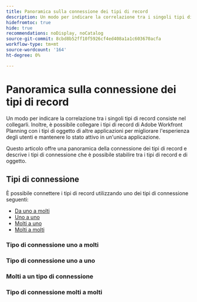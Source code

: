 ```yaml
---
title: Panoramica sulla connessione dei tipi di record
description: Un modo per indicare la correlazione tra i singoli tipi di record consiste nel collegarli. Inoltre, è possibile collegare i tipi di record di Adobe Workfront Planning con i tipi di oggetto di altre applicazioni per migliorare l'esperienza degli utenti e mantenere lo stato attivo in un'unica applicazione.
hidefromtoc: true
hide: true
recommendations: noDisplay, noCatalog
source-git-commit: 8cbd8b52ff10f5926cf4ed408a1a1c603670acfa
workflow-type: tm+mt
source-wordcount: '164'
ht-degree: 0%

---
```



<!--update metadata at GA-->
<!--add to TOC and mini TOC when live-->

# Panoramica sulla connessione dei tipi di record

Un modo per indicare la correlazione tra i singoli tipi di record consiste nel collegarli. Inoltre, è possibile collegare i tipi di record di Adobe Workfront Planning con i tipi di oggetto di altre applicazioni per migliorare l&#39;esperienza degli utenti e mantenere lo stato attivo in un&#39;unica applicazione.

Questo articolo offre una panoramica della connessione dei tipi di record e descrive i tipi di connessione che è possibile stabilire tra i tipi di record e di oggetto.

<!--move the Considerations from the how-to article to here-->

## Tipi di connessione

È possibile connettere i tipi di record utilizzando uno dei tipi di connessione seguenti:

* [Da uno a molti](#one-to-many-connection-type)
* [Uno a uno](#many-to-one-connection-type)
* [Molti a uno](#many-to-one-connection-type)
* [Molti a molti](#many-to-many-connection-type)


### Tipo di connessione uno a molti

### Tipo di connessione uno a uno

### Molti a un tipo di connessione

### Tipo di connessione molti a molti
